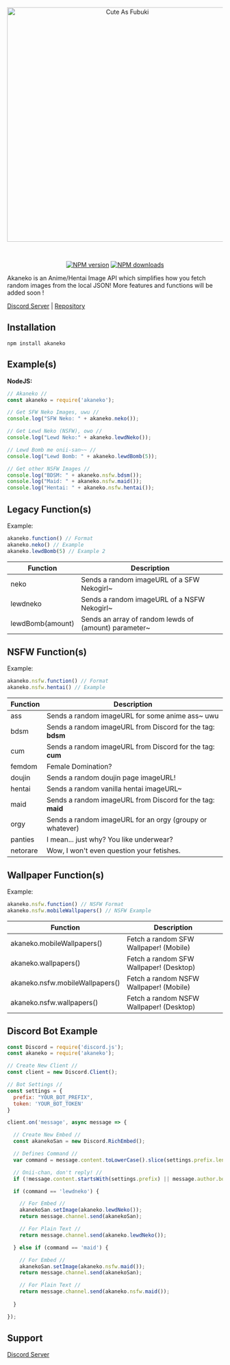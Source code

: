 <div align="center">
  <br />
  <p>
    <a href="https://discord.gg/DxHvWwC"><img src="https://media.discordapp.net/attachments/682872468322648119/682872516259217418/akaneko.png" width="546" alt="Cute As Fubuki" /></a>
  </p>
  <br />
  <p>
    <a href="https://www.npmjs.com/package/akaneko"><img src="https://img.shields.io/npm/v/akaneko.svg?maxAge=3600" alt="NPM version" /></a>
    <a href="https://www.npmjs.com/package/akaneko"><img src="https://img.shields.io/npm/dt/akaneko.svg?maxAge=3600" alt="NPM downloads" /></a>
  </p>
</div>
Akaneko is an Anime/Hentai Image API which simplifies how you fetch random images from the local JSON! More features and functions will be added soon !

[Discord Server](https://discord.gg/DxHvWwC) | [Repository](https://gitlab.com/weeb-squad/akaneko)

## Installation
``npm install akaneko``

## Example(s)
**NodeJS:**
```javascript
// Akaneko //
const akaneko = require('akaneko');

// Get SFW Neko Images, uwu //
console.log("SFW Neko: " + akaneko.neko());

// Get Lewd Neko (NSFW), owo //
console.log("Lewd Neko:" + akaneko.lewdNeko());

// Lewd Bomb me onii-san~~ //
console.log("Lewd Bomb: " + akaneko.lewdBomb(5));

// Get other NSFW Images //
console.log("BDSM: " + akaneko.nsfw.bdsm());
console.log("Maid: " + akaneko.nsfw.maid());
console.log("Hentai: " + akaneko.nsfw.hentai());
```

## Legacy Function(s)
Example:
```javascript
akaneko.function() // Format
akaneko.neko() // Example
akaneko.lewdBomb(5) // Example 2
```
Function | Description
---|---
neko | Sends a random imageURL of a SFW Nekogirl~
lewdneko | Sends a random imageURL of a NSFW Nekogirl~
lewdBomb(amount) | Sends an array of random lewds of (amount) parameter~

## NSFW Function(s)
Example:
```javascript
akaneko.nsfw.function() // Format
akaneko.nsfw.hentai() // Example
```
Function | Description
---|---
ass | Sends a random imageURL for some anime ass~ uwu
bdsm | Sends a random imageURL from Discord for the tag: **bdsm**
cum | Sends a random imageURL from Discord for the tag: **cum**
femdom | Female Domination?
doujin | Sends a random doujin page imageURL!
hentai | Sends a random vanilla hentai imageURL~
maid | Sends a random imageURL from Discord for the tag: **maid**
orgy | Sends a random imageURL for an orgy (groupy or whatever)
panties | I mean... just why? You like underwear?
netorare | Wow, I won't even question your fetishes.

## Wallpaper Function(s)
Example:
```javascript
akaneko.nsfw.function() // NSFW Format
akaneko.nsfw.mobileWallpapers() // NSFW Example
```

Function | Description
---|---
akaneko.mobileWallpapers() | Fetch a random SFW Wallpaper! (Mobile)
akaneko.wallpapers() | Fetch a random SFW Wallpaper! (Desktop)
akaneko.nsfw.mobileWallpapers() | Fetch a random NSFW Wallpaper! (Mobile)
akaneko.nsfw.wallpapers() | Fetch a random NSFW Wallpaper! (Desktop)


## Discord Bot Example
```javascript
const Discord = require('discord.js');
const akaneko = require('akaneko');

// Create New Client //
const client = new Discord.Client();

// Bot Settings //
const settings = {
  prefix: "YOUR_BOT_PREFIX",
  token: 'YOUR_BOT_TOKEN'
}

client.on('message', async message => {

  // Create New Embed //
  const akanekoSan = new Discord.RichEmbed();

  // Defines Command //
  var command = message.content.toLowerCase().slice(settings.prefix.length).split(' ')[0];

  // Onii-chan, don't reply! //
  if (!message.content.startsWith(settings.prefix) || message.author.bot) return;

  if (command == 'lewdneko') {

    // For Embed //
    akanekoSan.setImage(akaneko.lewdNeko());
    return message.channel.send(akanekoSan);

    // For Plain Text //
    return message.channel.send(akaneko.lewdNeko());

  } else if (command == 'maid') {

    // For Embed //
    akanekoSan.setImage(akaneko.nsfw.maid());
    return message.channel.send(akanekoSan);

    // For Plain Text //
    return message.channel.send(akaneko.nsfw.maid());
    
  }

});
  ```

## Support
[Discord Server](https://discord.gg/DxHvWwC)